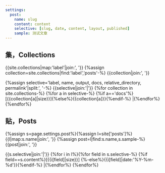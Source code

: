 ```yaml
---
settings:
  post:
    name: slug
    content: content
    selective: [slug, date, content, layout, published]
    sample: 测试文章
---
```

## 集，Collections
{{site.collections|map:'label'|join:', '}}
{%assign collection=site.collections|find:'label','posts'-%}
{{collection|join:', '}}

{%assign selective='label, name, output, docs, relative_directory, permalink'|split:', '-%}
{{selective|join:'|'}}
{%for collection in site.collections-%}
{%for a in selective-%}
{%if a=='docs'%}[{{collection[a]|size}}]{%else%}{{collection[a]}}{%endif-%}
|{%endfor%}
{%endfor%}

## 贴，Posts
{%assign s=page.settings.post%}{%assign l=site['posts']%}
{{l|map:s.name|join:', '}}
{%assign post=l|find:s.name,s.sample-%}
{{post|join:', '}}

{{s.selective|join:'|'}}
{%for i in l%}{%for field in s.selective-%}
{%if field==s.content%}[{{i[field]|size}}]
  {%-else%}{{i[field]|date:'%Y-%m-%d'}}{%endif-%}
|{%endfor%}
{%endfor%}
